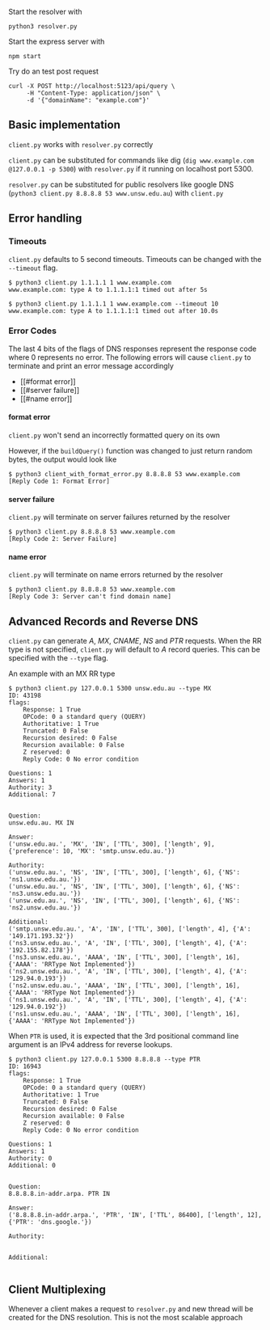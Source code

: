 Start the resolver with 
```
python3 resolver.py
```

Start the express server with
```
npm start
```

Try do an test post request
```
curl -X POST http://localhost:5123/api/query \
     -H "Content-Type: application/json" \
     -d '{"domainName": "example.com"}'
```


## Basic implementation
`client.py` works with `resolver.py` correctly

`client.py` can be substituted for commands like dig (`dig www.example.com @127.0.0.1 -p 5300`) with `resolver.py` if it running on localhost port 5300.

`resolver.py` can be substituted for public resolvers like google DNS (`python3 client.py 8.8.8.8 53 www.unsw.edu.au`) with `client.py`

## Error handling
### Timeouts
`client.py` defaults to 5 second timeouts. Timeouts can be changed with the `--timeout` flag.
```
$ python3 client.py 1.1.1.1 1 www.example.com
www.example.com: type A to 1.1.1.1:1 timed out after 5s

$ python3 client.py 1.1.1.1 1 www.example.com --timeout 10
www.example.com: type A to 1.1.1.1:1 timed out after 10.0s
```

### Error Codes
The last 4 bits of the flags of DNS responses represent the response code where 0 represents no error. The following errors will cause `client.py` to terminate and print an error message accordingly

- [[#format error]]
- [[#server failure]]
- [[#name error]]
#### format error
`client.py` won't send an incorrectly formatted query on its own

However, if the `buildQuery()` function was changed to just return random bytes, the output would look like
```
$ python3 client_with_format_error.py 8.8.8.8 53 www.example.com
[Reply Code 1: Format Error]
```

#### server failure
`client.py` will terminate on server failures returned by the resolver
```
$ python3 client.py 8.8.8.8 53 www.xeample.com
[Reply Code 2: Server Failure]
```

#### name error
`client.py` will terminate on name errors returned by the resolver
```
$ python3 client.py 8.8.8.8 53 www.xeample.com
[Reply Code 3: Server can't find domain name]
```

## Advanced Records and Reverse DNS
`client.py` can generate *A*, *MX*, *CNAME*, *NS* and *PTR* requests. When the RR type is not specified, `client.py` will default to *A* record queries. This can be specified with the `--type` flag.

An example with an MX RR type
```
$ python3 client.py 127.0.0.1 5300 unsw.edu.au --type MX
ID: 43198
flags:
    Response: 1 True
    OPCode: 0 a standard query (QUERY)
    Authoritative: 1 True
    Truncated: 0 False
    Recursion desired: 0 False
    Recursion available: 0 False
    Z reserved: 0
    Reply Code: 0 No error condition

Questions: 1
Answers: 1
Authority: 3
Additional: 7


Question:
unsw.edu.au. MX IN

Answer:
('unsw.edu.au.', 'MX', 'IN', ['TTL', 300], ['length', 9], {'preference': 10, 'MX': 'smtp.unsw.edu.au.'})

Authority:
('unsw.edu.au.', 'NS', 'IN', ['TTL', 300], ['length', 6], {'NS': 'ns1.unsw.edu.au.'})
('unsw.edu.au.', 'NS', 'IN', ['TTL', 300], ['length', 6], {'NS': 'ns3.unsw.edu.au.'})
('unsw.edu.au.', 'NS', 'IN', ['TTL', 300], ['length', 6], {'NS': 'ns2.unsw.edu.au.'})

Additional:
('smtp.unsw.edu.au.', 'A', 'IN', ['TTL', 300], ['length', 4], {'A': '149.171.193.32'})
('ns3.unsw.edu.au.', 'A', 'IN', ['TTL', 300], ['length', 4], {'A': '192.155.82.178'})
('ns3.unsw.edu.au.', 'AAAA', 'IN', ['TTL', 300], ['length', 16], {'AAAA': 'RRType Not Implemented'})
('ns2.unsw.edu.au.', 'A', 'IN', ['TTL', 300], ['length', 4], {'A': '129.94.0.193'})
('ns2.unsw.edu.au.', 'AAAA', 'IN', ['TTL', 300], ['length', 16], {'AAAA': 'RRType Not Implemented'})
('ns1.unsw.edu.au.', 'A', 'IN', ['TTL', 300], ['length', 4], {'A': '129.94.0.192'})
('ns1.unsw.edu.au.', 'AAAA', 'IN', ['TTL', 300], ['length', 16], {'AAAA': 'RRType Not Implemented'})
```

When `PTR` is used, it is expected that the 3rd positional command line argument is an IPv4 address for reverse lookups.

```
$ python3 client.py 127.0.0.1 5300 8.8.8.8 --type PTR
ID: 16943
flags:
    Response: 1 True
    OPCode: 0 a standard query (QUERY)
    Authoritative: 1 True
    Truncated: 0 False
    Recursion desired: 0 False
    Recursion available: 0 False
    Z reserved: 0
    Reply Code: 0 No error condition

Questions: 1
Answers: 1
Authority: 0
Additional: 0


Question:
8.8.8.8.in-addr.arpa. PTR IN

Answer:
('8.8.8.8.in-addr.arpa.', 'PTR', 'IN', ['TTL', 86400], ['length', 12], {'PTR': 'dns.google.'})

Authority:


Additional:


```

## Client Multiplexing
Whenever a client makes a request to `resolver.py` and new thread will be created for the DNS resolution. This is not the most scalable approach
